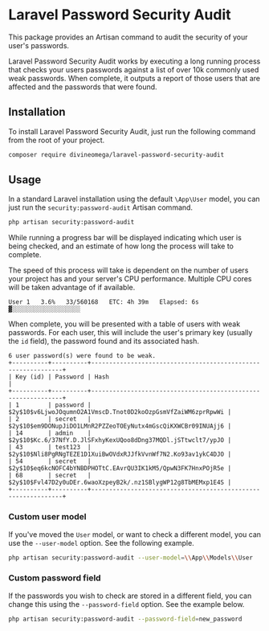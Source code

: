 # Laravel Password Security Audit

This package provides an Artisan command to audit the security of your user's passwords.

Laravel Password Security Audit works by executing a long running process that checks your users passwords against
a list of over 10k commonly used weak passwords. When complete, it outputs a report of 
those users that are affected and the passwords that were found. 

## Installation

To install Laravel Password Security Audit, just run the following command from the
root of your project.

```bash
composer require divineomega/laravel-password-security-audit
```

## Usage

In a standard Laravel installation using the default `\App\User` model, you can just 
run the `security:password-audit` Artisan command.

```bash
php artisan security:password-audit
```

While running a progress bar will be displayed indicating which user is being checked,
and an estimate of how long the process will take to complete. 

The speed of this process will take is dependent on the number of users your project 
has and your server's CPU performance. Multiple CPU cores will be taken advantage of 
if available.   

```
User 1   3.6%   33/560168   ETC: 4h 39m   Elapsed: 6s   ▓░░░░░░░░░░░░░░░░░░░  
```

When complete, you will be presented with a table of users with weak passwords.
For each user, this will include the user's primary key (usually the `id` field), 
the password found and its associated hash.

```   
6 user password(s) were found to be weak.
+----------+----------+--------------------------------------------------------------+
| Key (id) | Password | Hash                                                         |
+----------+----------+--------------------------------------------------------------+
| 1        | password | $2y$10$v6LjwoJOqumnO2A1VmscD.Tnot0D2koOzpGsmVfZaiWM6zprRpwWi |
| 2        | secret   | $2y$10$em9DONupJiDO1LMnR2PZZeoTOEyNutx4mGscQiKXWCBr09INUAjj6 |
| 14       | admin    | $2y$10$Kc.6/37NfY.D.JlSFxhyKexUQoo8dDng37MQDl.jSTtwclt7/ypJO |
| 43       | test123  | $2y$10$Nli8PgRNgTEZE1D1XuiBwOVdxRJJfkVvnWf7N2.Ko93av1ykC4DJO |
| 54       | secret   | $2y$10$eq6kcNOFC4bYNBDPHOTtC.EAvrQU3IK1kM5/QpwN3FK7HnxPOjR5e |
| 68       | secret   | $2y$10$Fvl47D2y0uDEr.6waoXzpeyB2k/.nz1SBlygWP12g8TbMEMxp1E4S |
+----------+----------+--------------------------------------------------------------+
``` 

### Custom user model

If you've moved the `User` model, or want to check a different model, you can use
the `--user-model` option. See the following example.

```bash
php artisan security:password-audit --user-model=\\App\\Models\\User
```

### Custom password field

If the passwords you wish to check are stored in a different field, you can change
this using the `--password-field` option. See the example below.

```bash
php artisan security:password-audit --password-field=new_password
```